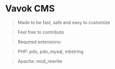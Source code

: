 
<a href="https://vavok.net"><img src="http://www.vavok.net/themes/web_vavok2/images/logo-small.png" alt="" /></a>

# Vavok CMS

> Made to be fast, safe and easy to customize

> Feel free to contribute

>

> Required extensions:

> PHP: pdo, pdo_mysql, mbstring

> Apache: mod_rewrite